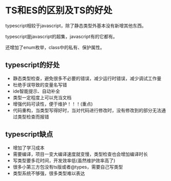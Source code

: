 # TS和ES的区别及TS的好处

typescript相较于javascript，除了静态类型外基本没有新增其他东西。

typescript是javascript的超集，javascript有的它都有。

还增加了enum枚举，class中的私有、保护属性。



## typescript的好处

- 静态类型检查，避免很多不必要的错误，减少运行时错误，减少调试工作量
- 杜绝手误导致的变量名写错
- ide智能提示、自动补全
- 类型一定程度上可以充当文档
- 增强代码可读性，便于维护！！！(重点)
- 代码重构，当类型写得好时，当对代码进行修改时，没有修改到的部分无法通过类型检查而报错

## typescript缺点

- 增加了学习成本
- 需要编译，项目一变大编译速度就变慢，类型检查也会增加编译时长
- 写类型要多花时间，开发效率低(虽然维护效率高了)
- 很多小第三方包没有ts版或者@types，需要自己写类型
- 类型系统不够强，很多类型难以表达



